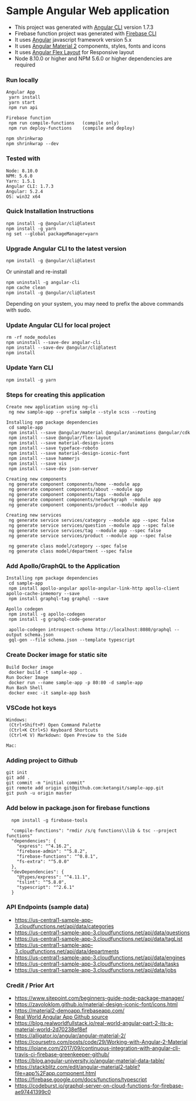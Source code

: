 # Sample Angular Web application

* This project was generated with [Angular CLI](https://github.com/angular/angular-cli) version 1.7.3
* Firebase function project was generated with [Firebase CLI](https://firebase.google.com/docs/cli/)
* It uses [Angular](https://angular.io) javascript framework version 5.x
* It uses [Angular Material 2](https://material.angular.io) components, styles, fonts and icons
* It uses [Angular Flex Layout](https://github.com/angular/flex-layout/wiki) for Responsive layout
* Node 8.10.0 or higher and NPM 5.6.0 or higher dependencies are required

### Run locally

```
Angular App
 yarn install
 yarn start
 npm run api

Firebase function
 npm run compile-functions   (compile only)
 npm run deploy-functions    (compile and deploy)
```

```
npm shrinkwrap
npm shrinkwrap --dev
```

### Tested with

```
Node: 8.10.0
NPM: 5.6.0
Yarn: 1.5.1
Angular CLI: 1.7.3
Angular: 5.2.4
OS: win32 x64
```

### Quick Installation Instructions

```
npm install -g @angular/cli@latest
npm install -g yarn
ng set --global packageManager=yarn
```

### Upgrade Angular CLI to the latest version

```
npm install -g @angular/cli@latest
```

Or uninstall and re-install

```
npm uninstall -g angular-cli
npm cache clean
npm install -g @angular/cli@latest
```

Depending on your system, you may need to prefix the above commands with sudo.

### Update Angular CLI for local project

```
rm -rf node_modules
npm uninstall --save-dev angular-cli
npm install --save-dev @angular/cli@latest
npm install
```

### Update Yarn CLI

```
npm install -g yarn
```

### Steps for creating this application

```
Create new application using ng-cli
 ng new sample-app --prefix sample --style scss --routing

Installing npm package dependencies
 cd sample-app
 npm install --save @angular/material @angular/animations @angular/cdk
 npm install --save @angular/flex-layout
 npm install --save material-design-icons
 npm install --save typeface-roboto
 npm install --save material-design-iconic-font
 npm install --save hammerjs
 npm install --save vis
 npm install --save-dev json-server

Creating new components
 ng generate component components/home --module app
 ng generate component components/about --module app
 ng generate component components/tags --module app
 ng generate component components/networkgraph --module app
 ng generate component components/product --module app

Creating new services
 ng generate service services/category --module app --spec false
 ng generate service services/question --module app --spec false
 ng generate service services/tag --module app --spec false
 ng generate service services/product --module app --spec false

 ng generate class model/category --spec false
 ng generate class model/department --spec false
```

### Add Apollo/GraphQL to the Application

```
Installing npm package dependencies
 cd sample-app
 npm install apollo-angular apollo-angular-link-http apollo-client apollo-cache-inmemory --save
 npm install graphql-tag graphql --save

Apollo codegen
 npm install -g apollo-codegen
 npm install -g graphql-code-generator

 apollo-codegen introspect-schema http://localhost:8080/graphql --output schema.json
 gql-gen --file schema.json --template typescript
```

### Create Docker image for static site

```
Build Docker image
 docker build -t sample-app .  
Run Docker Image
 docker run --name sample-app -p 80:80 -d sample-app
Run Bash Shell
 docker exec -it sample-app bash
```

### VSCode hot keys

```
Windows:
 (Ctrl+Shift+P) Open Command Palette
 (Ctrl+K Ctrl+S) Keyboard Shortcuts
 (Ctrl+K V) Markdown: Open Preview to the Side

Mac:
```

### Adding project to Github

```
git init
git add .
git commit -m "initial commit"
git remote add origin git@github.com:ketangit/sample-app.git
git push -u origin master
```

### Add below in package.json for firebase functions

```
  npm install -g firebase-tools

  "compile-functions": "rmdir /s/q functions\\lib & tsc --project functions"
  "dependencies": {
    "express": "^4.16.2",
    "firebase-admin": "^5.8.2",
    "firebase-functions": "^0.8.1",
    "fs-extra": "^5.0.0"
  },
  "devDependencies": {
    "@types/express": "^4.11.1",
    "tslint": "^5.8.0",
    "typescript": "^2.6.1"
  }
```

### API Endpoints (sample data)

* https://us-central1-sample-app-3.cloudfunctions.net/api/data/categories
* https://us-central1-sample-app-3.cloudfunctions.net/api/data/questions
* https://us-central1-sample-app-3.cloudfunctions.net/api/data/tagList
* https://us-central1-sample-app-3.cloudfunctions.net/api/data/departments
* https://us-central1-sample-app-3.cloudfunctions.net/api/data/engines
* https://us-central1-sample-app-3.cloudfunctions.net/api/data/tasks
* https://us-central1-sample-app-3.cloudfunctions.net/api/data/jobs

### Credit / Prior Art

* https://www.sitepoint.com/beginners-guide-node-package-manager/
* https://zavoloklom.github.io/material-design-iconic-font/icons.html
* https://material2-demoapp.firebaseapp.com/
* [Real World Angular App Github source](https://github.com/anihalaney/rwa-trivia)
* https://blog.realworldfullstack.io/real-world-angular-part-2-its-a-material-world-2d70238ef8ef
* https://alligator.io/angular/angular-material-2/
* https://coursetro.com/posts/code/29/Working-with-Angular-2-Material
* https://loiane.com/2017/09/continuous-integration-with-angular-cli-travis-ci-firebase-greenkeeper-github/
* https://blog.angular-university.io/angular-material-data-table/
* https://stackblitz.com/edit/angular-material2-table?file=app%2Fapp.component.html
* https://firebase.google.com/docs/functions/typescript
* https://codeburst.io/graphql-server-on-cloud-functions-for-firebase-ae97441399c0
